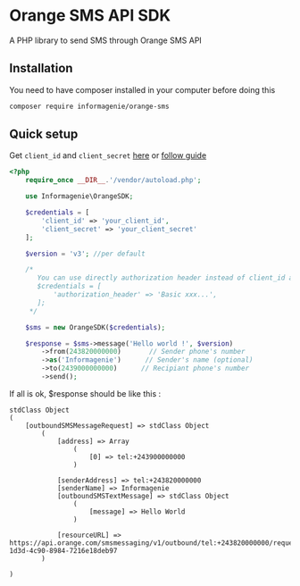 # Orange SMS API SDK

A PHP library to send SMS through Orange SMS API

## Installation

You need to have composer installed in your computer before doing this

```bash
composer require informagenie/orange-sms
```

## Quick setup

Get `client_id` and `client_secret` [here](https://developer.orange.com/myapps/) or [follow guide](https://informagenie.com/3141/envoyer-sms-orange-sms-api/)

```php
<?php
    require_once __DIR__.'/vendor/autoload.php';

    use Informagenie\OrangeSDK;

    $credentials = [
        'client_id' => 'your_client_id',
        'client_secret' => 'your_client_secret'
    ];

    $version = 'v3'; //per default 

    /*
       You can use directly authorization header instead of client_id and client_secret
       $credentials = [
           'authorization_header' => 'Basic xxx...',
       ];
     */

    $sms = new OrangeSDK($credentials);

    $response = $sms->message('Hello world !', $version)
        ->from(243820000000)       // Sender phone's number
        ->as('Informagenie')      // Sender's name (optional)
        ->to(2439000000000)      // Recipiant phone's number
        ->send();

```
If all is ok, $response should be like this :

```
stdClass Object
(
    [outboundSMSMessageRequest] => stdClass Object
        (
            [address] => Array
                (
                    [0] => tel:+243900000000
                )

            [senderAddress] => tel:+243820000000
            [senderName] => Informagenie
            [outboundSMSTextMessage] => stdClass Object
                (
                    [message] => Hello World
                )

            [resourceURL] => https://api.orange.com/smsmessaging/v1/outbound/tel:+243820000000/requests/9d523078-1d3d-4c90-8984-7216e18deb97
        )

)
```
